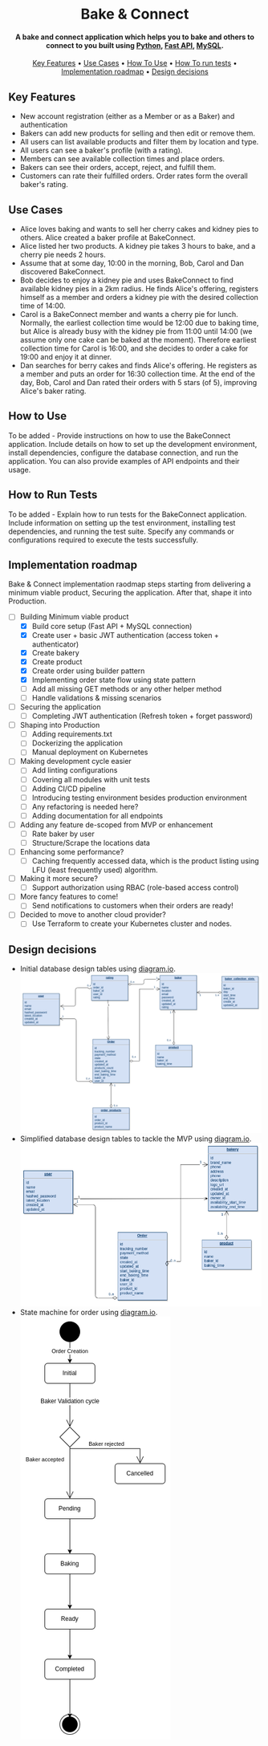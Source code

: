 <h1 align="center">
  <br>
  Bake & Connect
  <br>
</h1>

<h4 align="center">A bake and connect application which helps you to bake and others to connect to you built using <a href="https://go.dev" target="_blank">Python</a>, <a href="https://fastapi.tiangolo.com" target="_blank">Fast API</a>, <a href="https://www.mysql.com" target="_blank">MySQL</a>.</h4>

<p align="center">
  <a href="#key-features">Key Features</a> •
  <a href="#use-cases">Use Cases</a> •
  <a href="#how-to-use">How To Use</a> •
  <a href="#how-to-run-tests">How To run tests</a> •
  <a href="#implementation-roadmap">Implementation roadmap</a> •
  <a href="#design">Design decisions</a>
</p>

## Key Features
- New account registration (either as a Member or as a Baker) and authentication
- Bakers can add new products for selling and then edit or remove them.
- All users can list available products and filter them by location and type.
- All users can see a baker's profile (with a rating).
- Members can see available collection times and place orders.
- Bakers can see their orders, accept, reject, and fulfill them.
- Customers can rate their fulfilled orders. Order rates form the overall baker's rating.

## Use Cases
- Alice loves baking and wants to sell her cherry cakes and kidney pies to others. Alice
created a baker profile at BakeConnect.
- Alice listed her two products. A kidney pie takes 3 hours to bake, and a cherry pie needs 2 hours.
- Assume that at some day, 10:00 in the morning, Bob, Carol and Dan discovered
BakeConnect.
- Bob decides to enjoy a kidney pie and uses BakeConnect to find available kidney pies in
a 2km radius. He finds Alice's offering, registers himself as a member and orders a
kidney pie with the desired collection time of 14:00.
- Carol is a BakeConnect member and wants a cherry pie for lunch. Normally, the earliest
collection time would be 12:00 due to baking time, but Alice is already busy with the
kidney pie from 11:00 until 14:00 (we assume only one cake can be baked at the
moment). Therefore earliest collection time for Carol is 16:00, and she decides to
order a cake for 19:00 and enjoy it at dinner.
- Dan searches for berry cakes and finds Alice's offering. He registers as a member
and puts an order for 16:30 collection time.
At the end of the day, Bob, Carol and Dan rated their orders with 5 stars (of 5),
improving Alice's baker rating.

## How to Use
To be added - Provide instructions on how to use the BakeConnect application. Include details on how to set up the development environment, install dependencies, configure the database connection, and run the application. You can also provide examples of API endpoints and their usage.

## How to Run Tests
To be added - Explain how to run tests for the BakeConnect application. Include information on setting up the test environment, installing test dependencies, and running the test suite. Specify any commands or configurations required to execute the tests successfully.

## Implementation roadmap
Bake & Connect implementation raodmap steps starting from delivering a minimum viable product, Securing the application. After that, shape it into Production.
- [ ] Building Minimum viable product
  - [x] Build core setup (Fast API + MySQL connection)
  - [x] Create user + basic JWT authentication (access token + authenticator)
  - [x] Create bakery
  - [x] Create product
  - [x] Create order using builder pattern
  - [x] Implementing order state flow using state pattern
  - [ ] Add all missing GET methods or any other helper method
  - [ ] Handle validations & missing scenarios
- [ ] Securing the application
  - [ ] Completing JWT authentication (Refresh token + forget password)
- [ ] Shaping into Production
  - [ ] Adding requirements.txt
  - [ ] Dockerizing the application
  - [ ] Manual deployment on Kubernetes
- [ ] Making development cycle easier
  - [ ] Add linting configurations
  - [ ] Covering all modules with unit tests
  - [ ] Adding CI/CD pipeline
  - [ ] Introducing testing environment besides production environment
  - [ ] Any refactoring is needed here?
  - [ ] Adding documentation for all endpoints
- [ ] Adding any feature de-scoped from MVP or enhancement
  - [ ] Rate baker by user
  - [ ] Structure/Scrape the locations data
- [ ] Enhancing some performance?
  - [ ] Caching frequently accessed data, which is the product listing using LFU (least frequently used) algorithm.
- [ ] Making it more secure?
  - [ ] Support authorization using RBAC (role-based access control)
- [ ] More fancy features to come!
  - [ ] Send notifications to customers when their orders are ready!
- [ ] Decided to move to another cloud provider?
  - [ ] Use Terraform to create your Kubernetes cluster and nodes.

## Design decisions
- Initial database design tables using [diagram.io](https://app.diagrams.net). ![Alt text](./static/images/database-design.png "Database design")
- Simplified database design tables to tackle the MVP using [diagram.io](https://app.diagrams.net). ![Alt text](./static/images/simplified-database-design.png "Simplified Database design")
- State machine for order using [diagram.io](https://app.diagrams.net). ![Alt text](./static/images/order-state.png "Order state machine")